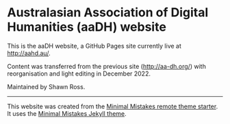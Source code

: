 # Australasian Association of Digital Humanities (aaDH) website

This is the aaDH website, a GitHub Pages site currently live at http://aahd.au/. 

Content was transferred from the previous site (http://aa-dh.org/) with reorganisation and light editing in December 2022. 

Maintained by Shawn Ross.

---

This website was created from the [Minimal Mistakes remote theme starter](https://github.com/mmistakes/mm-github-pages-starter). It uses the [Minimal Mistakes Jekyll theme](https://github.com/mmistakes/minimal-mistakes).